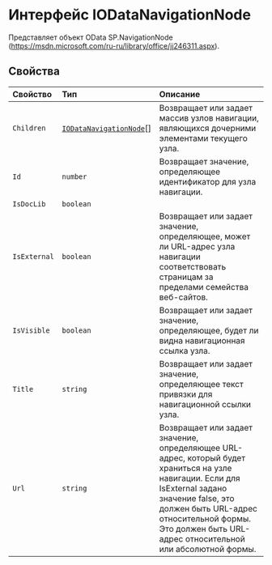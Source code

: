 # <a name="iodatanavigationnode-interface"></a>Интерфейс IODataNavigationNode







Представляет объект OData SP.NavigationNode (https://msdn.microsoft.com/ru-ru/library/office/jj246311.aspx).




## <a name="properties"></a>Свойства

| Свойство     | Тип   | Описание|
|:-------------|:-------|:-----------|
|`Children`      | [`IODataNavigationNode`](../sp-odata-types/iodatanavigationnode.md)[] | Возвращает или задает массив узлов навигации, являющихся дочерними элементами текущего узла. |
|`Id`      | `number` | Возвращает значение, определяющее идентификатор для узла навигации. |
|`IsDocLib`      | `boolean` |  |
|`IsExternal`      | `boolean` | Возвращает или задает значение, определяющее, может ли URL-адрес узла навигации соответствовать страницам за пределами семейства веб-сайтов. |
|`IsVisible`      | `boolean` | Возвращает или задает значение, определяющее, будет ли видна навигационная ссылка узла. |
|`Title`      | `string` | Возвращает или задает значение, определяющее текст привязки для навигационной ссылки узла. |
|`Url`      | `string` | Возвращает или задает значение, определяющее URL-адрес, который будет храниться на узле навигации. Если для IsExternal задано значение false, это должен быть URL-адрес относительной формы. Это должен быть URL-адрес относительной или абсолютной формы. |






